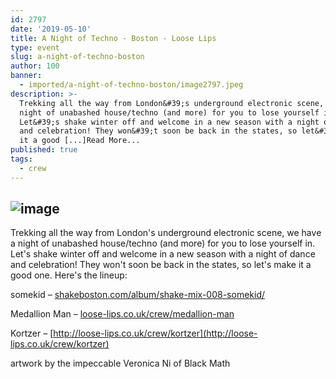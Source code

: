 ```yaml
---
id: 2797
date: '2019-05-10'
title: A Night of Techno - Boston - Loose Lips
type: event
slug: a-night-of-techno-boston
author: 100
banner:
  - imported/a-night-of-techno-boston/image2797.jpeg
description: >-
  Trekking all the way from London&#39;s underground electronic scene, we have a
  night of unabashed house/techno (and more) for you to lose yourself in.
  Let&#39;s shake winter off and welcome in a new season with a night of dance
  and celebration! They won&#39;t soon be back in the states, so let&#39;s make
  it a good [...]Read More...
published: true
tags:
  - crew
---
```

![image](../imported/a-night-of-techno-boston/image2797.jpeg)
---
Trekking all the way from London's underground electronic scene, we have a night of unabashed house/techno (and more) for you to lose yourself in. Let's shake winter off and welcome in a new season with a night of dance and celebration! They won't soon be back in the states, so let's make it a good one. Here's the lineup:

somekid – [shakeboston.com/album/shake-mix-008-somekid/](http://shakeboston.com/album/shake-mix-008-somekid/?fbclid=IwAR0wy846p4RRxRVdJOP-LFvoDHwCOvLuqiOJpeuTmXC8SuJR5C4KVuvtTwY)

Medallion Man – [loose-lips.co.uk/crew/medallion-man](http://loose-lips.co.uk/crew/medallion-man?fbclid=IwAR3lhh385DHMYal8POtAxUv-jTIvLVXK7kYsrhGxyUJsNQJbzMLh3iBwGSs)

Kortzer – [](http://loose-lips.co.uk/crew/kortzer?fbclid=IwAR1P9XHiWIdcqLM7AxUhGUOj-DuAXsOfjAEC1kBrFaS2WskIGVlZDg-CYWw)[http://loose-lips.co.uk/crew/kortzer](http://loose-lips.co.uk/crew/kortzer)

artwork by the impeccable Veronica Ni of Black Math